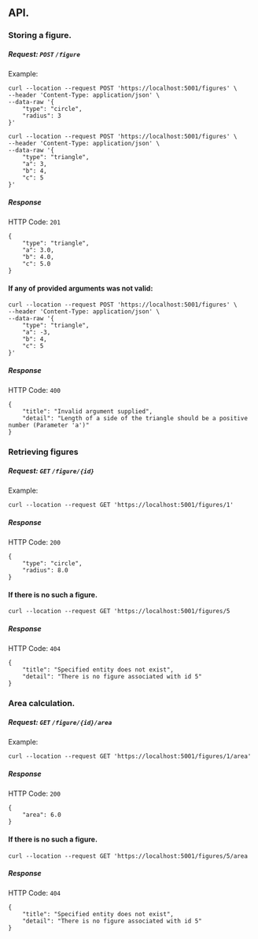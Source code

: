 ## API.

### Storing a figure.

##### Request: ```POST``` ```/figure```

Example:

```
curl --location --request POST 'https://localhost:5001/figures' \
--header 'Content-Type: application/json' \
--data-raw '{
    "type": "circle",
    "radius": 3
}'
```

```
curl --location --request POST 'https://localhost:5001/figures' \
--header 'Content-Type: application/json' \
--data-raw '{
    "type": "triangle",
    "a": 3,
    "b": 4,
    "c": 5
}'
```

##### Response

HTTP Code: ```201```

```
{
    "type": "triangle",
    "a": 3.0,
    "b": 4.0,
    "c": 5.0
}
```

#### If any of provided arguments was not valid:

```
curl --location --request POST 'https://localhost:5001/figures' \
--header 'Content-Type: application/json' \
--data-raw '{
    "type": "triangle",
    "a": -3,
    "b": 4,
    "c": 5
}'
```

##### Response

HTTP Code: ```400```

```
{
    "title": "Invalid argument supplied",
    "detail": "Length of a side of the triangle should be a positive number (Parameter 'a')"
}
```

### Retrieving figures

##### Request: ```GET``` ```/figure/{id}```

Example:

```
curl --location --request GET 'https://localhost:5001/figures/1'
```

##### Response

HTTP Code: ```200```

```
{
    "type": "circle",
    "radius": 8.0
}
```

#### If there is no such a figure.

```curl --location --request GET 'https://localhost:5001/figures/5```

##### Response

HTTP Code: ```404```

```
{
    "title": "Specified entity does not exist",
    "detail": "There is no figure associated with id 5"
}
```

### Area calculation.

##### Request: ```GET``` ```/figure/{id}/area```

Example:

```
curl --location --request GET 'https://localhost:5001/figures/1/area'
```

##### Response

HTTP Code: ```200```

```
{
    "area": 6.0
}
```

#### If there is no such a figure.

```curl --location --request GET 'https://localhost:5001/figures/5/area```

##### Response

HTTP Code: ```404```

```
{
    "title": "Specified entity does not exist",
    "detail": "There is no figure associated with id 5"
}
```
